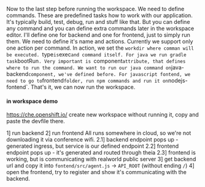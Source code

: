 Now to the last step before running the workspace. We need to define commands. These are predefined tasks how to work with our application. It's typically build, test, debug, run and stuff like that. But you can define any command and you can define extra commands later in the workspace editor.
I'll define one for backend and one for frontend, just to simply run them. We need to define it's name and actions. Currently we support only one action per command.
In action, we set the `workdir where comman will be executed. `type` is `exec` and command itself. For java we run gradle task `bootRun`. Very important is `component` attribute, that defines where to run the command. We want to run our java command on `java-backend` component, we've defined before.
For javascript fontend, we need to go to `frontend` folder, run npm commands and run it on `nodejs-fontend`.
That's it, we can now run the workspace.

#### in workspace demo
https://che.openshift.io/
create new workspace without running it, copy and paste the devfile there.

1] run backend
2] run frontend
    All runs somewhere in cloud, so we're not downloading it via conference wifi.
2.1] backend endpoint pops up - generated ingress, but service is our defined endpoint
2.2] frontend endpoint pops up - it's generated and routed through theia
2.3] frontend is working, but is communicating with realworld public server
3] get backend url and copy it into `fontend/src/agent.js` -> `API_ROOT` (without ending `/`)
4] open the frontend, try to register and show it's communicating with the backend.
